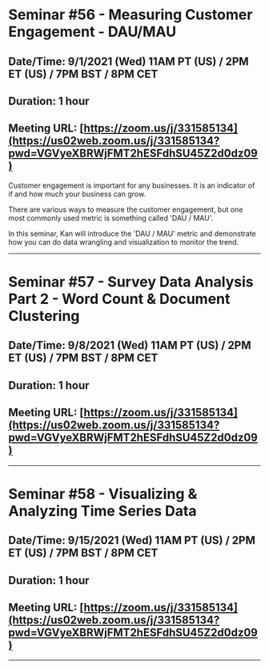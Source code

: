 # Seminar #56 - Measuring Customer Engagement - DAU/MAU
## Date/Time: 9/1/2021 (Wed) 11AM PT (US) / 2PM ET (US) / 7PM BST / 8PM CET
## Duration: 1 hour
## Meeting URL: [https://zoom.us/j/331585134](https://us02web.zoom.us/j/331585134?pwd=VGVyeXBRWjFMT2hESFdhSU45Z2d0dz09)

Customer engagement is important for any businesses. It is an indicator of if and how much your business can grow.

There are various ways to measure the customer engagement, but one most commonly used metric is something called 'DAU / MAU'.

In this seminar, Kan will introduce the 'DAU / MAU' metric and demonstrate how you can do data wrangling and visualization to monitor the trend.

----

# Seminar #57 - Survey Data Analysis Part 2 - Word Count & Document Clustering
## Date/Time: 9/8/2021 (Wed) 11AM PT (US) / 2PM ET (US) / 7PM BST / 8PM CET
## Duration: 1 hour
## Meeting URL: [https://zoom.us/j/331585134](https://us02web.zoom.us/j/331585134?pwd=VGVyeXBRWjFMT2hESFdhSU45Z2d0dz09)



----

# Seminar #58 - Visualizing & Analyzing Time Series Data
## Date/Time: 9/15/2021 (Wed) 11AM PT (US) / 2PM ET (US) / 7PM BST / 8PM CET
## Duration: 1 hour
## Meeting URL: [https://zoom.us/j/331585134](https://us02web.zoom.us/j/331585134?pwd=VGVyeXBRWjFMT2hESFdhSU45Z2d0dz09)



----
